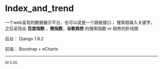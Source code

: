 # Index_and_trend

一个web呈现的数据展示平台，也可以说是一个跳板接口；
搜索框输入关键字，之后呈现出 **百度指数** ，**微指数**，**谷歌趋势** 的搜索指数 or 趋势的折线图

后台： Django 1.8.2 

前端： Boostrap + eCharts


---

<small>till 5.30.</small>
